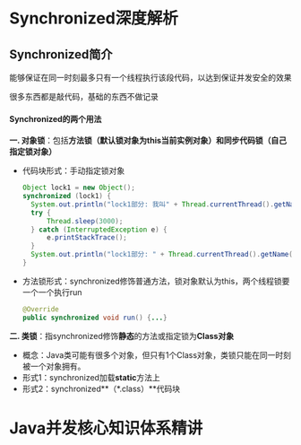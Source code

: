 # Synchronized深度解析

## Synchronized简介

能够保证在同一时刻最多只有一个线程执行该段代码，以达到保证并发安全的效果

很多东西都是敲代码，基础的东西不做记录

#### Synchronized的两个用法

**一. 对象锁**：包括**方法锁（默认锁对象为this当前实例对象）**和**同步代码锁（自己指定锁对象）**

* 代码块形式：手动指定锁对象

  ```java
  Object lock1 = new Object();
  synchronized (lock1) {
  	System.out.println("lock1部分: 我叫" + Thread.currentThread().getName());
  	try {
  		Thread.sleep(3000);
  	} catch (InterruptedException e) {
  		e.printStackTrace();
  	}
  	System.out.println("lock1部分: " + Thread.currentThread().getName() + "运行结束");
  }
  ```

* 方法锁形式：synchronized修饰普通方法，锁对象默认为this，两个线程锁要一个一个执行run

  ```java
  @Override
  public synchronized void run() {...}
  ```

**二. 类锁**：指synchronized修饰**静态**的方法或指定锁为**Class对象**

* 概念：Java类可能有很多个对象，但只有1个Class对象，类锁只能在同一时刻被一个对象拥有。
* 形式1：synchronized加载**static**方法上
* 形式2：synchronized**（*.class）**代码块 





# Java并发核心知识体系精讲

